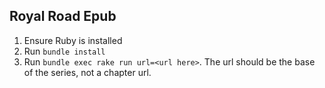 ## Royal Road Epub

1. Ensure Ruby is installed
2. Run `bundle install`
3. Run `bundle exec rake run url=<url here>`. The url should be the base of the series, not a chapter url.
